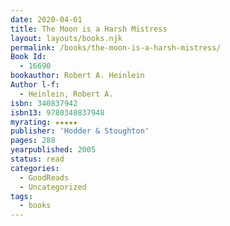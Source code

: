 ```yaml
---
date: 2020-04-01
title: The Moon is a Harsh Mistress
layout: layouts/books.njk
permalink: /books/the-moon-is-a-harsh-mistress/
Book Id:
  - 16690
bookauthor: Robert A. Heinlein
Author l-f:
  - Heinlein, Robert A.
isbn: 340837942
isbn13: 9780340837948
myrating: ★★★★★
publisher: 'Hodder & Stoughton'
pages: 288
yearpublished: 2005
status: read
categories:
  - GoodReads
  - Uncategorized
tags:
  - books
---
```

